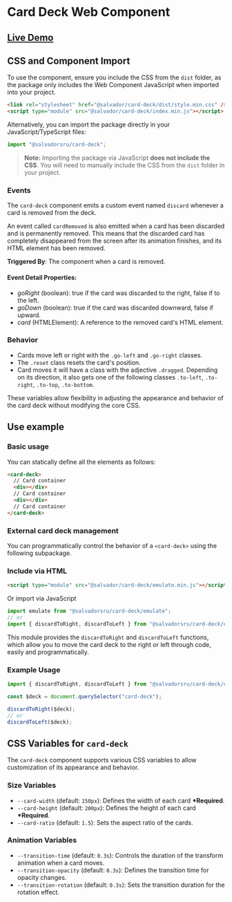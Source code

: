 # Card Deck Web Component

## [Live Demo](https://swipeable-card-deck.vercel.app/)

## CSS and Component Import

To use the component, ensure you include the CSS from the `dist` folder, as the package only includes the Web Component JavaScript when imported into your project.

```html
<link rel="stylesheet" href="@salvador/card-deck/dist/style.min.css" />
<script type="module" src="@salvador/card-deck/index.min.js"></script>
```

Alternatively, you can import the package directly in your JavaScript/TypeScript files:

```javascript
import "@salvadorsru/card-deck";
```

> **Note:** Importing the package via JavaScript **does not include the CSS**. You will need to manually include the CSS from the `dist` folder in your project.

### Events

The `card-deck` component emits a custom event named `discard` whenever a card is removed from the deck.

An event called `cardRemoved` is also emitted when a card has been discarded and is permanently removed.
This means that the discarded card has completely disappeared from the screen after its animation finishes,
and its HTML element has been removed.

**Triggered By**: The <card-deck> component when a card is removed.

#### Event Detail Properties:

- _goRight_ (boolean): true if the card was discarded to the right, false if to the left.
- _goDown_ (boolean): true if the card was discarded downward, false if upward.
- _card_ (HTMLElement): A reference to the removed card's HTML element.

### Behavior

- Cards move left or right with the `.go-left` and `.go-right` classes.
- The `.reset` class resets the card's position.
- Card moves it will have a class with the adjective `.dragged`. Depending on its direction, it also gets one of the following classes `.to-left`, `.to-right`, `.to-top`, `.to-bottom`.

These variables allow flexibility in adjusting the appearance and behavior of the card deck without modifying the core CSS.

## Use example

### Basic usage

You can statically define all the elements as follows:

```html
<card-deck>
  // Card container
  <div></div>
  // Card container
  <div></div>
  // Card container
</card-deck>
```

### External card deck management

You can programmatically control the behavior of a `<card-deck>` using the following subpackage.

### Include via HTML

```html
<script type="module" src="@salvador/card-deck/emulate.min.js"></script>
```

Or import via JavaScript

```javascript
import emulate from "@salvadorsru/card-deck/emulate";
// or
import { discardToRight, discardToLeft } from "@salvadorsru/card-deck/emulate";
```

This module provides the `discardToRight` and `discardToLeft` functions,
which allow you to move the card deck to the right or left through code, easily and programmatically.

### Example Usage

```javascript
import { discardToRight, discardToLeft } from "@salvadorsru/card-deck/emulate";

const $deck = document.querySelector("card-deck");

discardToRight($deck);
// or
discardToLeft($deck);
```

## CSS Variables for `card-deck`

The `card-deck` component supports various CSS variables to allow customization of its appearance and behavior.

### Size Variables

- `--card-width` (default: `150px`): Defines the width of each card **\*Required**.
- `--card-height` (default: `200px`): Defines the height of each card **\*Required**.
- `--card-ratio` (default: `1.5`): Sets the aspect ratio of the cards.

### Animation Variables

- `--transition-time` (default: `0.3s`): Controls the duration of the transform animation when a card moves.
- `--transition-opacity` (default: `0.3s`): Defines the transition time for opacity changes.
- `--transition-rotation` (default: `0.3s`): Sets the transition duration for the rotation effect.
